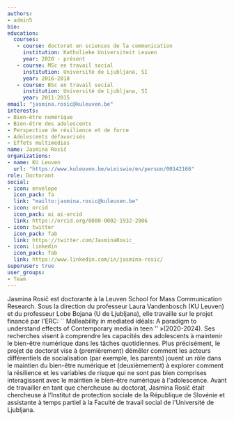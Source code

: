 ```yaml
---
authors:
- admin5
bio: 
education:
  courses:
   - course: doctorat en sciences de la communication
     institution: Katholieke Universiteit Leuven
     year: 2020 - présent
   - course: MSc en travail social
     institution: Université de Ljubljana, SI
     year: 2016-2018
   - course: BSc en travail social
     institution: Université de Ljubljana, SI
     year: 2011-2015
email: "jasmina.rosic@kuleuven.be"
interests:
- Bien-être numérique
- Bien-être des adolescents
- Perspective de résilience et de force
- Adolescents défavorisés
- Effets multimédias
name: Jasmina Rosič
organizations:
- name: KU Leuven
  url: "https://www.kuleuven.be/wieiswie/en/person/00142166"
role: Doctorant
social:
- icon: envelope
  icon_pack: fa
  link: "mailto:jasmina.rosic@kuleuven.be"
- icon: orcid
  icon_pack: ai ai-orcid
  link: https://orcid.org/0000-0002-1932-2806
- icon: twitter
  icon_pack: fab
  link: https://twitter.com/JasminaRosic_
- icon: linkedin
  icon_pack: fab
  link: https://www.linkedin.com/in/jasmina-rosic/
superuser: true
user_groups:
- Team
---
```


Jasmina Rosič est doctorante à la Leuven School for Mass Communication Research. Sous la direction du professeur Laura Vandenbosch (KU Leuven) et du professeur Lobe Bojana (U de Ljubljana), elle travaille sur le projet financé par l'ERC: `` Malleability in mediated idéals: A paradigm to understand effects of Contemporary media in teen '' »(2020-2024). Ses recherches visent à comprendre les capacités des adolescents à maintenir le bien-être numérique dans les tâches quotidiennes. Plus précisément, le projet de doctorat vise à (premièrement) démêler comment les acteurs différentiels de socialisation (par exemple, les parents) jouent un rôle dans le maintien du bien-être numérique et (deuxièmement) à explorer comment la résilience et les variables de risque qui ne sont pas bien comprises interagissent avec le maintien le bien-être numérique à l'adolescence. Avant de travailler en tant que chercheuse au doctorat, Jasmina Rosič était chercheuse à l'Institut de protection sociale de la République de Slovénie et assistante à temps partiel à la Faculté de travail social de l'Université de Ljubljana.